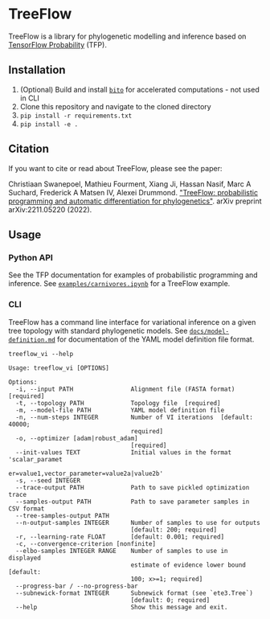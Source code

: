 # TreeFlow

TreeFlow is a library for phylogenetic modelling and inference based on [TensorFlow Probability](https://www.tensorflow.org/probability) (TFP).

## Installation

1. (Optional) Build and install [`bito`](https://github.com/phylovi/bito) for accelerated computations - not used in CLI
2. Clone this repository and navigate to the cloned directory
3. `pip install -r requirements.txt`
4. `pip install -e .`

## Citation

If you want to cite or read about TreeFlow, please see the paper: 

Christiaan Swanepoel, Mathieu Fourment, Xiang Ji, Hassan Nasif, Marc A Suchard, Frederick A Matsen IV, Alexei Drummond. ["TreeFlow: probabilistic programming and automatic differentiation for phylogenetics"](https://arxiv.org/abs/2211.05220). arXiv preprint arXiv:2211.05220 (2022).

## Usage

### Python API

See the TFP documentation for examples of probabilistic programming and inference.
See [`examples/carnivores.ipynb`](examples/carnivores.ipynb) for a TreeFlow example.

### CLI

TreeFlow has a command line interface for variational inference on a given tree topology with standard phylogenetic models. See [`docs/model-definition.md`](docs/model-definition.md) for documentation of the YAML model definition file format.

```
treeflow_vi --help

Usage: treeflow_vi [OPTIONS]

Options:
  -i, --input PATH                Alignment file (FASTA format)  [required]
  -t, --topology PATH             Topology file  [required]
  -m, --model-file PATH           YAML model definition file
  -n, --num-steps INTEGER         Number of VI iterations  [default: 40000;
                                  required]
  -o, --optimizer [adam|robust_adam]
                                  [required]
  --init-values TEXT              Initial values in the format 'scalar_paramet
                                  er=value1,vector_parameter=value2a|value2b'
  -s, --seed INTEGER
  --trace-output PATH             Path to save pickled optimization trace
  --samples-output PATH           Path to save parameter samples in CSV format
  --tree-samples-output PATH
  --n-output-samples INTEGER      Number of samples to use for outputs
                                  [default: 200; required]
  -r, --learning-rate FLOAT       [default: 0.001; required]
  -c, --convergence-criterion [nonfinite]
  --elbo-samples INTEGER RANGE    Number of samples to use in displayed
                                  estimate of evidence lower bound  [default:
                                  100; x>=1; required]
  --progress-bar / --no-progress-bar
  --subnewick-format INTEGER      Subnewick format (see `ete3.Tree`)
                                  [default: 0; required]
  --help                          Show this message and exit.
```
